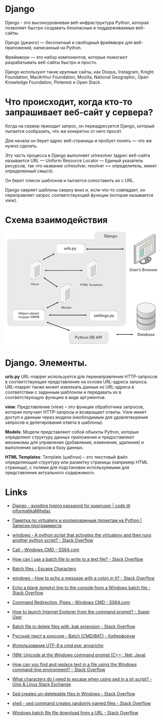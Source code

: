 # Django

Django - это высокоуровневая веб-инфраструктура Python, которая позволяет быстро создавать безопасные и поддерживаемые веб-сайты.

Django (джанго) — бесплатный и свободный фреймворк для веб-приложений, написанный на Python.

Фреймворк — это набор компонентов, которые помогают разрабатывать веб-сайты быстро и просто.

Django используют такие крупные сайты, как Disqus, Instagram, Knight Foundation, MacArthur Foundation, Mozilla, National Geographic, Open Knowledge Foundation, Pinterest и Open Stack.

# Что происходит, когда кто-то запрашивает веб-сайт у сервера?

Когда на сервер приходит запрос, он переадресуется Django, который пытается сообразить, что же конкретно от него просят. 

Для начала он берет адрес веб-страницы и пробует понять — что же нужно сделать. 

Эту часть процесса в Django выполняет urlresolver (адрес веб-сайта называется URL — Uniform Resource Locator — Единый указатель ресурсов, так что название urlresolver, resolver == определитель, имеет определенный смысл).

Он берет список шаблонов и пытается сопоставить их с URL.

Django сверяет шаблоны сверху вниз и, если что-то совпадает, он переправляет запрос соответствующей функции (которая называется view).




# Схема взаимодействия

![Схема взаимодействия](%D1%81%D1%85%D0%B5%D0%BC%D0%B0-%D0%B2%D0%B7%D0%B0%D0%B8%D0%BC%D0%BE%D0%B4%D0%B5%D0%B9%D1%81%D1%82%D0%B2%D0%B8%D1%8F.png)




# Django. Элементы.

**urls.py** URL-mapper используется для перенаправления HTTP-запросов в соответствующее представление на основе URL-адреса запроса. 
URL-mapper также может извлекать данные из URL-адреса в соответствии с заданным шаблоном и передавать их в соответствующую функцию в виде аргументов.

**view**: Представление (view) – это функция обработчика запросов, которая получает HTTP-запросы и возвращает ответы. 
View имеет доступ к данным через модели (необходимым для удовлетворения запросов и делегирования ответа в шаблоны).

**Models**: Модели представляют собой объекты Python, которые определяют структуру данных приложения и предоставляют механизмы для управления (добавления, изменения, удаления) и выполнения запросов в базу данных.

**HTML Templates**: Template (шаблон) – это текстовый файл определяющий структуру или разметку страницы (например HTML страницы), с полями для подстановки используемыми для представления актуального содержимого.




# Links

- [Django - avoiding typing password for superuser | code @ informatikaMihelac](http://source.mihelac.org/2009/10/23/django-avoiding-typing-password-for-superuser/)


- [Памятка по virtualenv и изолированным проектам на Python | Записки программиста](https://eax.me/python-virtualenv/)
- [windows - A python script that activates the virtualenv and then runs another python script? - Stack Overflow](https://stackoverflow.com/a/47422656/2289640)


- [Call - Windows CMD - SS64.com](https://ss64.com/nt/call.html)
- [How can I use a batch file to write to a text file? - Stack Overflow](https://stackoverflow.com/a/29635767/2289640)
- [Batch files - Escape Characters](http://www.robvanderwoude.com/escapechars.php)
- [windows - How to echo a message with a colon in it? - Stack Overflow](https://stackoverflow.com/a/45985974/2289640)
- [Echo a blank (empty) line to the console from a Windows batch file - Stack Overflow](https://stackoverflow.com/a/20691061/2289640)
- [Command Redirection, Pipes - Windows CMD - SS64.com](https://ss64.com/nt/syntax-redirection.html)
- [How to launch Internet Explorer from the command prompt? - Super User](https://superuser.com/a/113348)
- [Batch file to delete files with .bak extension - Stack Overflow](https://stackoverflow.com/a/22871724/2289640)


- [Русский текст в консоли - Batch (CMD/BAT) - Киберфорум](http://www.cyberforum.ru/cmd-bat/thread738351.html)
- [Использование UTF-8 в cmd.exe: anvarichn](https://anvarichn.livejournal.com/43752.html)
- [I18N: Unicode at the Windows command prompt (C++; .Net; Java)](http://illegalargumentexception.blogspot.com/2009/04/i18n-unicode-at-windows-command-prompt.html)


- [How can you find and replace text in a file using the Windows command-line environment? - Stack Overflow](https://stackoverflow.com/a/60055/2289640)
- [What characters do I need to escape when using sed in a sh script? - Unix &amp; Linux Stack Exchange](https://unix.stackexchange.com/a/33005/40014)
- [Sed creates un-deleteable files in Windows - Stack Overflow](https://stackoverflow.com/a/29975064/2289640)
- [shell - sed command creates randomly named files - Stack Overflow](https://stackoverflow.com/a/7734075/2289640)


- [Windows batch file file download from a URL - Stack Overflow](https://stackoverflow.com/a/14342976/2289640)
